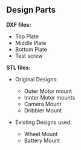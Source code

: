 ## Design Parts ##

**DXF files:**
  - Top Plate
  - Middle Plate
  - Bottom Plate
  - Test screw


**STL files:**
 - Original Designs:
    - Outer Motor mount
    - Innter Motor mounts
    - Camera Mount
    - Dribbler Mount
    
 - Existing Designs used:
    - Wheel Mount
    - Battery Mount
